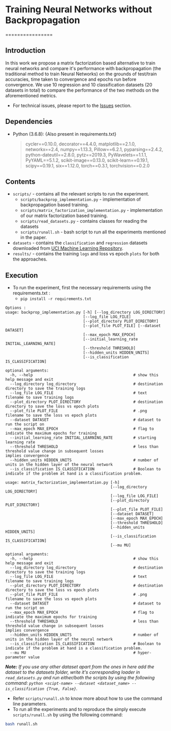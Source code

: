 # Training Neural Networks without Backpropagation
================

## Introduction
In this work we propose a matrix factorization based alternative to train neural networks and compare it's performance with backpropagation (the traditional method to train Neural Networks) on the grounds of test/train accuracies, time taken to convergence and epochs run before convergence. We use 10 regression and 10 classification datasets (20 datasets in total) to compare the performance of the two methods on the aforementioned metrics.

-	For technical issues, please report to the [Issues](https://github.com/divyanshu-talwar/Training-NNs-without-Backpropagation/issues) section.

## Dependencies
* Python (3.6.8): {Also present in requirements.txt}
    > cycler==0.10.0, decorator==4.4.0, matplotlib==2.1.0, networkx==2.4, numpy==1.13.3, Pillow==6.2.1, pyparsing==2.4.2, python-dateutil==2.8.0, pytz==2019.3, PyWavelets==1.1.1, PyYAML==5.1.2, scikit-image==0.13.0, scikit-learn==0.19.1, scipy==0.19.1, six==1.12.0, torch==0.3.1, torchvision==0.2.0

## Contents
* `scripts/` - contains all the relevant scripts to run the experiment.
	* `scripts/backprop_implementation.py` - implementation of backpropagation based training.
	* `scripts/matrix_factorization_implementation.py` - implementation of our matrix factorization based training.
	* `scripts/read_datasets.py` - contains classes for reading the datasets
	* `scripts/runall.sh` - bash script to run all the experiments mentioned in the paper.
* `datasets` - contains the `classification` and `regression` datasets downloaded from [UCI Machine Learning Repository](https://archive.ics.uci.edu/ml/datasets.php?format=&task=reg&att=num&area=&numAtt=&numIns=greater1000&type=&sort=nameUp&view=table).
* `results/` - contains the training `logs` and loss vs epoch `plots` for both the approaches.

## Execution
* To run the experiment, first the necessary requirements using the requirements.txt :
	* `pip install -r requirements.txt`

```
Options :
usage: backprop_implementation.py [-h] [--log_directory LOG_DIRECTORY]
                                  [--log_file LOG_FILE]
                                  [--plot_directory PLOT_DIRECTORY]
                                  [--plot_file PLOT_FILE] [--dataset DATASET]
                                  [--max_epoch MAX_EPOCH]
                                  [--initial_learning_rate INITIAL_LEARNING_RATE]
                                  [--threshold THRESHOLD]
                                  [--hidden_units HIDDEN_UNITS]
                                  [--is_classification IS_CLASSIFICATION]

optional arguments:
  -h, --help                                            # show this help message and exit
  --log_directory log_directory 	                    # destination directory to save the training logs
  --log_file LOG_FILE 				                    # text filename to save training logs
  --plot_directory PLOT_DIRECTORY                       # destination directory to save the loss vs epoch plots
  --plot_file PLOT_FILE                                 # .png filename to save the loss vs epoch plots
  --dataset DATASET                                     # dataset to run the script on
  --max_epoch MAX_EPOCH                                 # flag to indicate the maximum epochs for training
  --initial_learning_rate INITIAL_LEARNING_RATE         # starting learning rate
  --threshold THRESHOLD                                 # less than threshold value change in subsequent losses                       implies convergence
  --hidden_units HIDDEN_UNITS                           # number of units in the hidden layer of the neural network
  --is_classification IS_CLASSIFICATION                 # Boolean to indicate if the problem at hand is a classification problem.

usage: matrix_factorization_implementation.py [-h]
                                              [--log_directory LOG_DIRECTORY]
                                              [--log_file LOG_FILE]
                                              [--plot_directory PLOT_DIRECTORY]
                                              [--plot_file PLOT_FILE]
                                              [--dataset DATASET]
                                              [--max_epoch MAX_EPOCH]
                                              [--threshold THRESHOLD]
                                              [--hidden_units HIDDEN_UNITS]
                                              [--is_classification IS_CLASSIFICATION]
                                              [--mu MU]

optional arguments:
  -h, --help                                            # show this help message and exit
  --log_directory log_directory 	                    # destination directory to save the training logs
  --log_file LOG_FILE 				                    # text filename to save training logs
  --plot_directory PLOT_DIRECTORY                       # destination directory to save the loss vs epoch plots
  --plot_file PLOT_FILE                                 # .png filename to save the loss vs epoch plots
  --dataset DATASET                                     # dataset to run the script on
  --max_epoch MAX_EPOCH                                 # flag to indicate the maximum epochs for training
  --threshold THRESHOLD                                 # less than threshold value change in subsequent losses                       implies convergence
  --hidden_units HIDDEN_UNITS                           # number of units in the hidden layer of the neural network
  --is_classification IS_CLASSIFICATION                 # Boolean to indicate if the problem at hand is a classification problem.
  --mu MU                                               # hyper-parameter value

```
_**Note:** If you use any other dataset apart from the ones in here add the dataset to the datasets folder, write it's corresponding loader in `read_datasets.py` and run either/both the scripts by using the following command:
`python <scipt-name> --dataset <dataset_name> --is_classification {True, False}`._

* Refer `scripts/runall.sh` to know more about how to use the command line parameters.
* To run all the experiments and to reproduce the simply execute `scripts/runall.sh` by using the following command:
```bash
bash runall.sh
```